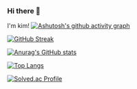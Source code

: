 ### Hi there 👋

I'm kim!
[![Ashutosh's github activity graph](https://github-readme-activity-graph.vercel.app/graph?username=SorryKim&theme=tokyo-night)](https://github.com/ashutosh00710/github-readme-activity-graph)<br/>

[![GitHub Streak](https://streak-stats.demolab.com/?user=SorryKim)](https://git.io/streak-stats)<br/>

[![Anurag's GitHub stats](https://github-readme-stats.vercel.app/api?username=SorryKim)](https://github.com/anuraghazra/github-readme-stats)<br/>

[![Top Langs](https://github-readme-stats.vercel.app/api/top-langs/?username=SorryKim)](https://github.com/anuraghazra/github-readme-stats)<br/>

[![Solved.ac Profile](http://mazassumnida.wtf/api/generate_badge?boj=06zzkimzz06)](https://solved.ac/06zzkimzz06)<br/>
<!--
**SorryKim/Sorrykim** is a ✨ _special_ ✨ repository because its `README.md` (this file) appears on your GitHub profile.

Here are some ideas to get you started:

- 🔭 I’m currently working on ...
- 🌱 I’m currently learning ...
- 👯 I’m looking to collaborate on ...
- 🤔 I’m looking for help with ...
- 💬 Ask me about ...
- 📫 How to reach me: ...
- 😄 Pronouns: ...
- ⚡ Fun fact: ...
-->

